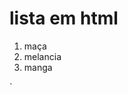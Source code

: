 <html>
 <head> 
  <title> lista </title>
 </head>
 <body>
  <h1>lista em html </h1>
  <ol> 
   <li>maça</li>
   <li>melancia</li>
   <li>manga</li> 
  </ol>
 </body>
</html>                                                                                                                                                                                                            `
